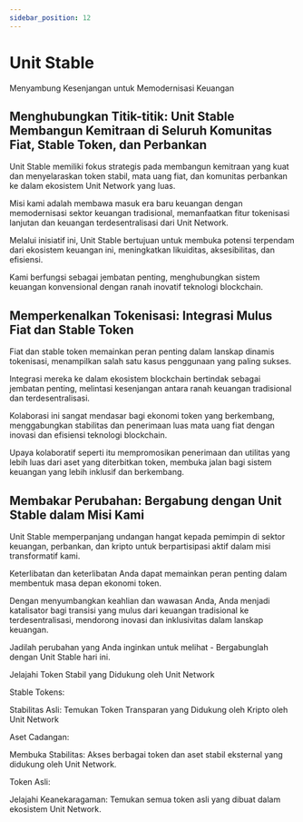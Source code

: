 ```yaml
---
sidebar_position: 12
---
```


# Unit Stable

Menyambung Kesenjangan untuk Memodernisasi Keuangan

## Menghubungkan Titik-titik: Unit Stable Membangun Kemitraan di Seluruh Komunitas Fiat, Stable Token, dan Perbankan

Unit Stable memiliki fokus strategis pada membangun kemitraan yang kuat dan menyelaraskan token stabil, mata uang fiat, dan komunitas perbankan ke dalam ekosistem Unit Network yang luas.

Misi kami adalah membawa masuk era baru keuangan dengan memodernisasi sektor keuangan tradisional, memanfaatkan fitur tokenisasi lanjutan dan keuangan terdesentralisasi dari Unit Network.

Melalui inisiatif ini, Unit Stable bertujuan untuk membuka potensi terpendam dari ekosistem keuangan ini, meningkatkan likuiditas, aksesibilitas, dan efisiensi.

Kami berfungsi sebagai jembatan penting, menghubungkan sistem keuangan konvensional dengan ranah inovatif teknologi blockchain.

## Memperkenalkan Tokenisasi: Integrasi Mulus Fiat dan Stable Token

Fiat dan stable token memainkan peran penting dalam lanskap dinamis tokenisasi, menampilkan salah satu kasus penggunaan yang paling sukses.

Integrasi mereka ke dalam ekosistem blockchain bertindak sebagai jembatan penting, melintasi kesenjangan antara ranah keuangan tradisional dan terdesentralisasi.

Kolaborasi ini sangat mendasar bagi ekonomi token yang berkembang, menggabungkan stabilitas dan penerimaan luas mata uang fiat dengan inovasi dan efisiensi teknologi blockchain.

Upaya kolaboratif seperti itu mempromosikan penerimaan dan utilitas yang lebih luas dari aset yang diterbitkan token, membuka jalan bagi sistem keuangan yang lebih inklusif dan berkembang.

## Membakar Perubahan: Bergabung dengan Unit Stable dalam Misi Kami

Unit Stable memperpanjang undangan hangat kepada pemimpin di sektor keuangan, perbankan, dan kripto untuk berpartisipasi aktif dalam misi transformatif kami.

Keterlibatan dan keterlibatan Anda dapat memainkan peran penting dalam membentuk masa depan ekonomi token.

Dengan menyumbangkan keahlian dan wawasan Anda, Anda menjadi katalisator bagi transisi yang mulus dari keuangan tradisional ke terdesentralisasi, mendorong inovasi dan inklusivitas dalam lanskap keuangan.

Jadilah perubahan yang Anda inginkan untuk melihat - Bergabunglah dengan Unit Stable hari ini.

Jelajahi Token Stabil yang Didukung oleh Unit Network

<div class="docs-grid-alt">
  <div class="docs-card-alt">
    <div class="docs-card-alt-header">
      <span>Stable Tokens:</span>
    </div>
    <div class="docs-card-alt-description">
      <p>
        Stabilitas Asli: Temukan Token Transparan yang Didukung oleh Kripto oleh Unit Network
      </p>
    </div>
  </div>
  <div class="docs-card-alt">
    <div class="docs-card-alt-header">
      <span>Aset Cadangan:</span>
    </div>
    <div class="docs-card-alt-description">
      <p>
        Membuka Stabilitas: Akses berbagai token dan aset stabil eksternal yang didukung oleh Unit Network.
      </p>
    </div>
  </div>
  <div class="docs-card-alt">
    <div class="docs-card-alt-header">
      <span>Token Asli:</span>
    </div>
    <div class="docs-card-alt-description">
      <p>
        Jelajahi Keanekaragaman: Temukan semua token asli yang dibuat dalam ekosistem Unit Network.
      </p>
    </div>
  </div>
</div>
